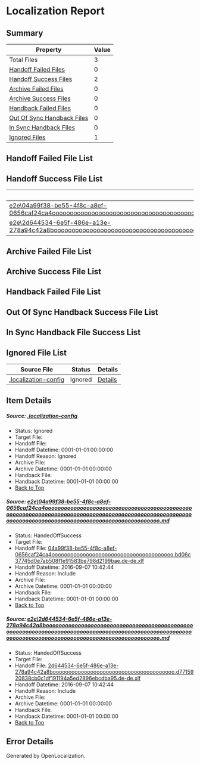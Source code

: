 # <a name='report-top'></a> Localization Report

## Summary
 Property | Value 
 -------- | ----- 
 Total Files | 3
[ Handoff Failed Files ](#handoff-failed-list)| 0
[ Handoff Success Files ](#handoff-success-list)| 2
[ Archive Failed Files ](#archive-failed-list)| 0
[ Archive Success Files ](#archive-success-list)| 0
[ Handback Failed Files ](#handback-failed-list)| 0
[ Out Of Sync Handback Files ](#outofsync-handback-success-list)| 0
[ In Sync Handback Files ](#insync-handback-success-list)| 0
[ Ignored Files ](#ignored-list)| 1

## <a name='handoff-failed-list'></a> Handoff Failed File List

## <a name='handoff-success-list'></a> Handoff Success File List
 Source File | Status | Details 
 ----------- | ------ | ------- 
 [e2e\04a99f38-be55-4f8c-a8ef-0656caf24ca4oooooooooooooooooooooooooooooooooooooooooooooooooooooooooooooooooooooooooooooooooooooooooooooooooooooooooooooooooooooooooooooooooooooooooooooooooooooooo.md](https://github.com/OpenLocalizationTestOrg/ol-test0/blob/41ceeda6a8af20466a6a54d1e4fd463e6d91f396/e2e/04a99f38-be55-4f8c-a8ef-0656caf24ca4oooooooooooooooooooooooooooooooooooooooooooooooooooooooooooooooooooooooooooooooooooooooooooooooooooooooooooooooooooooooooooooooooooooooooooooooooooooooo.md) | HandedOffSuccess | [Details](#2670095c26e3ed9b8c61fd7c183169b811f691a31)
 [e2e\2d644534-6e5f-486e-a13e-278a94c42a8boooooooooooooooooooooooooooooooooooooooooooooooooooooooooooooooooooooooooooooooooooooooooooooooooooooooooooooooooooooooooooooooooooooooooooooooooooooooo.md](https://github.com/OpenLocalizationTestOrg/ol-test0/blob/c17c59b2f695caa19bf8474e1fda63270ceda496/e2e/2d644534-6e5f-486e-a13e-278a94c42a8boooooooooooooooooooooooooooooooooooooooooooooooooooooooooooooooooooooooooooooooooooooooooooooooooooooooooooooooooooooooooooooooooooooooooooooooooooooooo.md) | HandedOffSuccess | [Details](#c2ba69f8b2afb18a018cb07395fbb3a79f814d542)

## <a name='archive-failed-list'></a> Archive Failed File List

## <a name='archive-success-list'></a> Archive Success File List

## <a name='handback-failed-list'></a> Handback Failed File List

## <a name='outofsync-handback-success-list'></a> Out Of Sync Handback Success File List

## <a name='insync-handback-success-list'></a> In Sync Handback File Success List

## <a name='ignored-list'></a> Ignored File List
 Source File | Status | Details 
 ----------- | ------ | ------- 
 [.localization-config](https://github.com/OpenLocalizationTestOrg/ol-test0/blob/c17c59b2f695caa19bf8474e1fda63270ceda496/.localization-config) | Ignored | [Details](#c268a05ecaa7ec85942ed632c29928ee5bd6da8d0)

## Item Details
##### <a name='c268a05ecaa7ec85942ed632c29928ee5bd6da8d0'></a> Source: [.localization-config](https://github.com/OpenLocalizationTestOrg/ol-test0/blob/c17c59b2f695caa19bf8474e1fda63270ceda496/.localization-config)
* Status: Ignored
* Target File: 
* Handoff File: 
* Handoff Datetime: 0001-01-01 00:00:00
* Handoff Reason: Ignored
* Archive File: 
* Archive Datetime: 0001-01-01 00:00:00
* Handback File: 
* Handback Datetime: 0001-01-01 00:00:00
* [Back to Top](#report-top)

##### <a name='2670095c26e3ed9b8c61fd7c183169b811f691a31'></a> Source: [e2e\04a99f38-be55-4f8c-a8ef-0656caf24ca4oooooooooooooooooooooooooooooooooooooooooooooooooooooooooooooooooooooooooooooooooooooooooooooooooooooooooooooooooooooooooooooooooooooooooooooooooooooooo.md](https://github.com/OpenLocalizationTestOrg/ol-test0/blob/41ceeda6a8af20466a6a54d1e4fd463e6d91f396/e2e/04a99f38-be55-4f8c-a8ef-0656caf24ca4oooooooooooooooooooooooooooooooooooooooooooooooooooooooooooooooooooooooooooooooooooooooooooooooooooooooooooooooooooooooooooooooooooooooooooooooooooooooo.md)
* Status: HandedOffSuccess
* Target File: 
* Handoff File: [04a99f38-be55-4f8c-a8ef-0656caf24ca4ooooooooooooooooooooooooooooooooooooooo.bd06c37745d0e7ab508f1e91583be798d2199bae.de-de.xlf](https://github.com/OpenLocalizationTestOrg/ol-test0-handoff/blob/bc3588171a43f9303c25b183c32686d4d8068e1e/ol-handoff/OpenLocalizationTestOrg/ol-test0-dede/yuwzho/ht/04a99f38-be55-4f8c-a8ef-0656caf24ca4ooooooooooooooooooooooooooooooooooooooo.bd06c37745d0e7ab508f1e91583be798d2199bae.de-de.xlf)
* Handoff Datetime: 2016-09-07 10:42:44
* Handoff Reason: Include
* Archive File: 
* Archive Datetime: 0001-01-01 00:00:00
* Handback File: 
* Handback Datetime: 0001-01-01 00:00:00
* [Back to Top](#report-top)

##### <a name='c2ba69f8b2afb18a018cb07395fbb3a79f814d542'></a> Source: [e2e\2d644534-6e5f-486e-a13e-278a94c42a8boooooooooooooooooooooooooooooooooooooooooooooooooooooooooooooooooooooooooooooooooooooooooooooooooooooooooooooooooooooooooooooooooooooooooooooooooooooooo.md](https://github.com/OpenLocalizationTestOrg/ol-test0/blob/c17c59b2f695caa19bf8474e1fda63270ceda496/e2e/2d644534-6e5f-486e-a13e-278a94c42a8boooooooooooooooooooooooooooooooooooooooooooooooooooooooooooooooooooooooooooooooooooooooooooooooooooooooooooooooooooooooooooooooooooooooooooooooooooooooo.md)
* Status: HandedOffSuccess
* Target File: 
* Handoff File: [2d644534-6e5f-486e-a13e-278a94c42a8booooooooooooooooooooooooooooooooooooooo.d7715920838cb0c1df191194a5ed2896ebcdba95.de-de.xlf](https://github.com/OpenLocalizationTestOrg/ol-test0-handoff/blob/bc3588171a43f9303c25b183c32686d4d8068e1e/ol-handoff/OpenLocalizationTestOrg/ol-test0-dede/yuwzho/ht/2d644534-6e5f-486e-a13e-278a94c42a8booooooooooooooooooooooooooooooooooooooo.d7715920838cb0c1df191194a5ed2896ebcdba95.de-de.xlf)
* Handoff Datetime: 2016-09-07 10:42:44
* Handoff Reason: Include
* Archive File: 
* Archive Datetime: 0001-01-01 00:00:00
* Handback File: 
* Handback Datetime: 0001-01-01 00:00:00
* [Back to Top](#report-top)


## Error Details

Generated by OpenLocalization.
